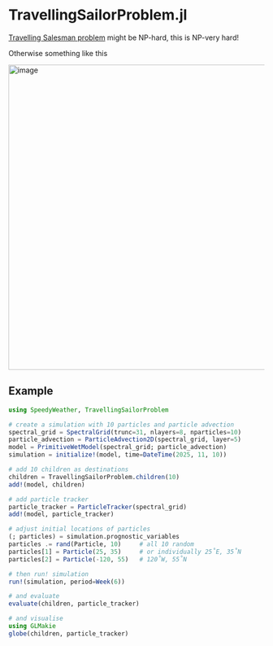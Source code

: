 # TravellingSailorProblem.jl

[Travelling Salesman problem](https://en.wikipedia.org/wiki/Travelling_salesman_problem) might be NP-hard, this is NP-very hard!

Otherwise something like this

<img width="800" height="600" alt="image" src="https://github.com/user-attachments/assets/04b01c54-c632-4285-9a24-1411f676e8d7" />


## Example

```julia
using SpeedyWeather, TravellingSailorProblem

# create a simulation with 10 particles and particle advection
spectral_grid = SpectralGrid(trunc=31, nlayers=8, nparticles=10)
particle_advection = ParticleAdvection2D(spectral_grid, layer=5)
model = PrimitiveWetModel(spectral_grid; particle_advection)
simulation = initialize!(model, time=DateTime(2025, 11, 10))

# add 10 children as destinations
children = TravellingSailorProblem.children(10)
add!(model, children)

# add particle tracker
particle_tracker = ParticleTracker(spectral_grid)
add!(model, particle_tracker)

# adjust initial locations of particles
(; particles) = simulation.prognostic_variables
particles .= rand(Particle, 10)     # all 10 random
particles[1] = Particle(25, 35)     # or individually 25˚E, 35˚N
particles[2] = Particle(-120, 55)   # 120˚W, 55˚N

# then run! simulation
run!(simulation, period=Week(6))

# and evaluate
evaluate(children, particle_tracker)

# and visualise
using GLMakie
globe(children, particle_tracker)
```